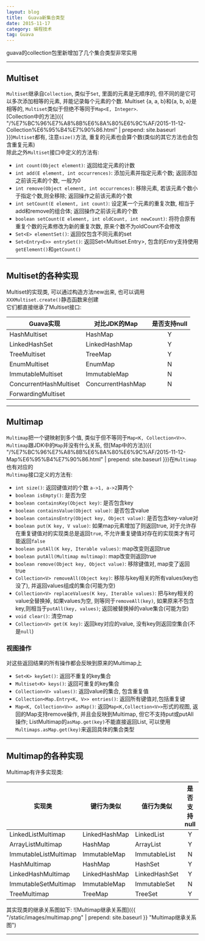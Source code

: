 ```yaml
---
layout: blog
title:  Guava新集合类型
date: 2015-11-17
category: 编程技术
tag: Guava
---
```

guava的collection包里新增加了几个集合类型非常实用  



*****
## Multiset
`Multiset`继承自`Collection`, 类似于`Set`, 里面的元素是无顺序的, 但不同的是它可以多次添加相等的元素, 并能记录每个元素的个数.
Multiset {a, a, b}和{a, b, a}是相等的, `Multiset`类似于但绝不等同于`Map<E, Integer>`.  
[Collection中的方法]({{ "/%E7%BC%96%E7%A8%8B%E6%8A%80%E6%9C%AF/2015-11-12-Collection%E6%95%B4%E7%90%86.html" | prepend: site.baseurl }})`Multiset`都有, 注意`size()`方法, 重复的元素也会算个数(类似的其它方法也会包含重复元素)   
除此之外`Multiset`接口中定义的方法有:
* `int count(Object element)`: 返回给定元素的计数
* `int add(E element, int occurrences)`: 添加元素并指定元素个数; 返回添加之前该元素的个数, 一般为0
* `int remove(Object element, int occurrences)`: 移除元素, 若该元素个数小于指定个数,则全移除; 返回操作之前该元素的个数
* `int setCount(E element, int count)`: 设定某一个元素的重复次数, 相当于add和remove的组合体; 返回操作之前该元素的个数
* `boolean setCount(E element, int oldCount, int newCount)`: 将符合原有重复个数的元素修改为新的重复次数, 原来个数不为oldCount不会修改
* `Set<E> elementSet()`: 返回仅包含不同元素的set
* `Set<Entry<E>> entrySet()`: 返回Set<Multiset.Entry>, 包含的Entry支持使用`getElement()`和`getCount()`

*****

## Multiset的各种实现
Multiset的实现类, 可以通过构造方法new出来, 也可以调用`XXXMultiset.create()`静态函数来创建  
它们都直接继承了Multiset接口:

| Guava实现               | 对比JDK的Map       | 是否支持null   |
|------------------------|-------------------|:------------:|
| HashMultiset           | HashMap           |  Y |
| LinkedHashSet          | LinkedHashMap     |  Y |
| TreeMultiset           | TreeMap           |  Y |
| EnumMultiset           | EnumMap           |  N |
| ImmutableMultiset      | ImmutableMap      |  N |
| ConcurrentHashMultiset | ConcurrentHashMap |  N |
| ForwardingMultiset     |                   |    |


*****
## Multimap
`Multimap`把一个键映射到多个值, 类似于但不等同于`Map<K, Collection<V>>`.  
`Multimap`跟JDK中的`Map`并没有什么关系, 但[Map中的方法]({{ "/%E7%BC%96%E7%A8%8B%E6%8A%80%E6%9C%AF/2015-11-12-Map%E6%95%B4%E7%90%86.html" | prepend: site.baseurl }})在`Multimap`也有对应的  
 `Multimap`接口定义的方法有:

* `int size()`: 返回键值对的个数 `a->1, a->2`算两个
* `boolean isEmpty()`: 是否为空
* `boolean containsKey(Object key)`: 是否包含key
* `boolean containsValue(Object value)`: 是否包含value
* `boolean containsEntry(Object key, Object value)`: 是否包含key-value对
* `boolean put(K key, V value)`: 如果map元素增加了则返回true, 对于允许存在重复键值对的实现类总是返回`true`,
不允许重复键值对存在的实现类才有可能返回`false`
* `boolean putAll(K key, Iterable values)`: map改变则返回true
* `boolean putAll(Multimap multimap)`: map改变则返回true
* `boolean remove(Object key, Object value)`: 移除键值对, map变了返回true
* `Collection<V> removeAll(Object key)`: 移除与key相关的所有values(key也没了), 并返回values组成的集合(可能为空)
* `Collection<V> replaceValues(K key, Iterable values)`: 把与key相关的value全替换掉, 如果values为空,
则等同于`removeAll(key)`, 如果原来不包含key,则相当于`putAll(key, values)`; 返回被替换掉的value集合(可能为空)
* `void clear()`: 清空map
* `Collection<V> get(K key)`: 返回key对应的value, 没有key则返回空集合(不是`null`)

### 视图操作
对这些返回结果的所有操作都会反映到原来的Multimap上
* `Set<K> keySet()`: 返回不重复的key集合
* `Multiset<K> keys()`: 返回可重复的key集合
* `Collection<V> values()`: 返回value的集合, 包含重复值
* `Collection<Map.Entry<K, V>> entries()`: 返回所有键值对,包括重复键
* `Map<K, Collection<V>> asMap()`: 返回`Map<K,Collection<V>>`形式的视图, 返回的Map支持remove操作, 并且会反映到Multimap,
但它不支持put或putAll操作; ListMultimap的`asMap.get(key)`不能直接返回List,
可以使用`Multimaps.asMap.get(key)`来返回具体的集合类型

*****

## Multimap的各种实现
Multimap有许多实现类:

| 实现类                    | 键行为类似            | 值行为类似        | 是否支持null   |
|--------------------------|---------------------|------------------|:------------:|
| LinkedListMultimap       | LinkedHashMap       |  LinkedList      |  Y  |
| ArrayListMultimap        | HashMap             |  ArrayList       |  Y  |
| ImmutableListMultimap    | ImmutableMap        |  ImmutableList   |  N  |
| HashMultimap             | HashMap             |  HashSet         |  Y  |
| LinkedHashMultimap       | LinkedHashMap       |  LinkedHashSet   |  Y  |
| ImmutableSetMultimap     | ImmutableMap        |  ImmutableSet    |  N  |
| TreeMultimap             | TreeMap             |  TreeSet         |  Y  |

其实现类的继承关系图如下:
![Multimap继承关系图]({{ "/static/images/multimap.png"  | prepend: site.baseurl }} "Multimap继承关系图")

*****
